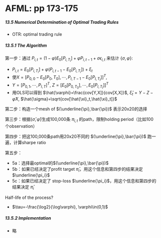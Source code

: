 # AFML: pp 173-175

##### 13.5 Numerical Determination of Optimal Trading Rules

- OTR:  optimal trading rule 

##### 13.5.1 The Algorithm

第一步：通过 $P_{i,t}=(1-\varphi)E_0[P_{i,T_i}]+\varphi P_{i,t-1}+\sigma\epsilon_{i,t}$ 来估计 $\{\sigma, \varphi\}$:

- $P_{i,t} = E_0[P_{i,T_i}] + \varphi(P_{i,t-1}-E_0[P_{i,T_i}])+\xi_t$
- 使$X = [P_{0,0}-E_0[P_0,T_0],\cdots, P_{I,T-1}-E_0[P_{I,T_I}]]^T$, 
- $Y=[P_{0,1},\cdots,P_{I,T}]^T$, $Z=[E_0[P_{0,T_0}],\cdots,E_0[P_{I,T_I}]]^T$
- 用OLS可以得到 $\hat{\varphi}=\frac{cov[Y,X]}{cov[X,X]}$, $\hat{\xi}_t = Y-Z-\hat{\varphi}X$, $\hat{\sigma}=\sqrt{cov[\hat{\xi}_t,\hat{\xi}_t]}$

第二步：构造一个mesh of $(\underline{\pi},\bar{\pi})$ 表示20x20的选择

第三步：根据$\{\hat{\sigma},\hat{\varphi}\}$生成100,000条 $\pi_{i,t}$ 的path，限制holding period（比如100个observation）

第四步：把这100,000条path用20x20不同的 $(\underline{\pi},\bar{\pi})$ 跑一遍，计算sharpe ratio

第五步：

- 5a：选择最optimal的$(\underline{\pi},\bar{\pi})$ 
- 5b：如果已经决定了profit target $\bar{\pi}_i$，用这个信息和第四步的结果决定$\underline{\pi_i}$
- 5c：如果已经决定了 stop-loss $\underline{\pi_i}$，用这个信息和第四步的结果决定 $\bar{\pi}_i$

Half-life of the process?

- $\tau=-\frac{\log2}{\log\varphi}, \varphi\in(0,1)$

##### 13.5.2 Implementation

- 略
